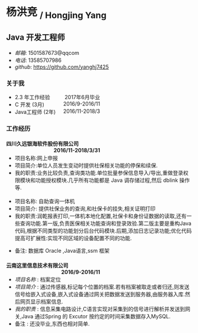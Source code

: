 
<style>
.s-right{
    float:right;
    margin-right:250px
}
</style>
# 杨洪竞 <sub>/ Hongjing Yang</sub>

## Java 开发工程师
 - *邮箱*: 1501587673@qqcom
 - *电话*: 13585707986
 - *github*: https://github.com/yanghj7425

### 关于我

  <ul>
    <li>
       2.3 年工作经验  <span class="s-right">2017年6月毕业</span>
    </li>
    <li>
        C 开发 (3月)<span class="s-right">2016/9-2016/11</span>
    </li>
    <li>
        Java工程师 (2年) <span class="s-right">2016/11-2018/3</span>
    </li>
  </ul>

 ### 工作经历


 #### 四川久远银海软件股份有限公司 <span class="s-right">2016/11-2018/3/31</span>


  <ul>
    <li>
        项目名称:网上申报
    </li>
    <li>
        项目简介:单位人员发生变动时提供社保相关功能的停保和续保.
    </li>
    <li>
        我的职责:业务比较负责,查询类功能.单位批量参保信息导入/导出,重做登录权限模块和功能授权模块.几乎所有功能都是 Java 调存储过程,然后 dblink 操作等.
    </li>
    <br>
    <li>
       项目名称: 自助查询一体机
    </li>
    <li>
       项目简介: 提供社保业务的查询,和社保卡的挂失,相关证明打印
    </li>
    <li>
        我的职责:润乾报表打印,一体机本地化配置,社保卡和身份证数据的读取,还有一些查询功能.第一版,负责医保相关功能查询和登录效验.第二版主要是重构Java代码,根据不同类型的功能划分后台代码模块.后期,添加日志记录功能;优化代码提高可扩展性:实现不同区域的设备配置不同的功能.
    </li>
  </ul>

  - 备注: 数据库 Oracle ,Java语言,ssm 框架


 #### 云南这里信息技术有限公司 <span class="s-right">2016/9-2016/11</span>
 - *项目名称* : 档案定位
 - *项目简介* : 通过传感器,标记每个位置的档案.若有档案被取走或者归还,则发送信号给嵌入式设备,嵌入式设备通过网关把数据发送到服务器,由服务器入库.然后网页显示档案信息.
 - *我的职责* : 信息采集电路设计,C语言实现对采集到的信号进行解析并发送到网关,Java 通过Spring 的 Excutor 按约定的时间采集数据存入MySQL.
 - 备注 : 还没毕业,东西也相对简单.